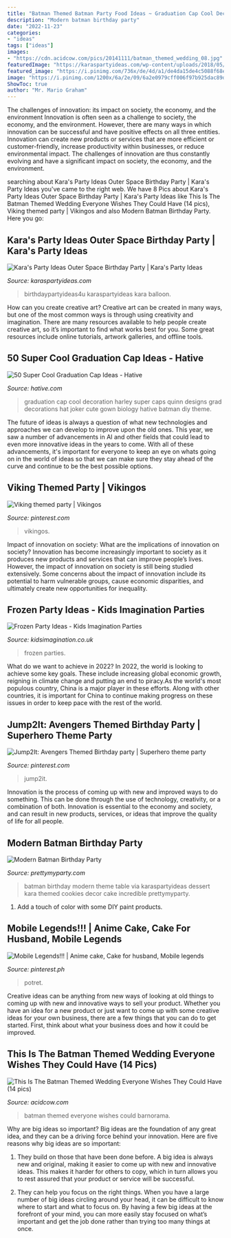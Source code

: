 ```yaml
---
title: "Batman Themed Batman Party Food Ideas ~ Graduation Cap Cool Decoration Harley Super Caps Quinn Designs Grad Decorations Hat Joker Cute Gown Biology Hative Batman Diy Theme"
description: "Modern batman birthday party"
date: "2022-11-23"
categories:
- "ideas"
tags: ["ideas"]
images:
- "https://cdn.acidcow.com/pics/20141111/batman_themed_wedding_08.jpg"
featuredImage: "https://karaspartyideas.com/wp-content/uploads/2018/05/Outer-Space-Birthday-Party-via-Karas-Party-Ideas-KarasPartyIdeas.com5_.jpg"
featured_image: "https://i.pinimg.com/736x/de/4d/a1/de4da15de4c5088f68eafa5913c15ef0--themed-birthday-parties-th-birthday.jpg"
image: "https://i.pinimg.com/1200x/6a/2e/09/6a2e0979cff006f97b925dac89d291ee.jpg"
ShowToc: true
author: "Mr. Mario Graham"
---
```



The challenges of innovation: its impact on society, the economy, and the environment
Innovation is often seen as a challenge to society, the economy, and the environment. However, there are many ways in which innovation can be successful and have positive effects on all three entities. Innovation can create new products or services that are more efficient or customer-friendly, increase productivity within businesses, or reduce environmental impact. The challenges of innovation are thus constantly evolving and have a significant impact on society, the economy, and the environment.

	

		
searching about Kara&#039;s Party Ideas Outer Space Birthday Party | Kara&#039;s Party Ideas you've came to the right web. We have 8 Pics about Kara&#039;s Party Ideas Outer Space Birthday Party | Kara&#039;s Party Ideas like This Is The Batman Themed Wedding Everyone Wishes They Could Have (14 pics), Viking themed party | Vikingos and also Modern Batman Birthday Party. Here you go:
		
    
## Kara&#039;s Party Ideas Outer Space Birthday Party | Kara&#039;s Party Ideas

<img loading=lazy src="https://karaspartyideas.com/wp-content/uploads/2018/05/Outer-Space-Birthday-Party-via-Karas-Party-Ideas-KarasPartyIdeas.com5_.jpg" onerror="this.onerror=null;this.src='https://tse3.mm.bing.net/th?id=OIP.NyNNs4Pzqsv9DcuhUyNKXQHaJ3&amp;pid=15.1';" alt="Kara&#039;s Party Ideas Outer Space Birthday Party | Kara&#039;s Party Ideas">

_Source: karaspartyideas.com_

>birthdaypartyideas4u karaspartyideas kara balloon. 

	

How can you create creative art?
Creative art can be created in many ways, but one of the most common ways is through using creativity and imagination. There are many resources available to help people create creative art, so it’s important to find what works best for you. Some great resources include online tutorials, artwork galleries, and offline tools.

    
## 50 Super Cool Graduation Cap Ideas - Hative

<img loading=lazy src="https://hative.com/wp-content/uploads/2016/04/graduation-caps/1-super-cool-graduation-cap-ideas.jpg" onerror="this.onerror=null;this.src='https://tse4.mm.bing.net/th?id=OIP.1M6Gw-IHli4_XN5WaXf1kQHaJ4&amp;pid=15.1';" alt="50 Super Cool Graduation Cap Ideas - Hative">

_Source: hative.com_

>graduation cap cool decoration harley super caps quinn designs grad decorations hat joker cute gown biology hative batman diy theme. 

	

The future of ideas is always a question of what new technologies and approaches we can develop to improve upon the old ones. This year, we saw a number of advancements in AI and other fields that could lead to even more innovative ideas in the years to come. With all of these advancements, it's important for everyone to keep an eye on whats going on in the world of ideas so that we can make sure they stay ahead of the curve and continue to be the best possible options.

    
## Viking Themed Party | Vikingos

<img loading=lazy src="https://i.pinimg.com/1200x/6a/2e/09/6a2e0979cff006f97b925dac89d291ee.jpg" onerror="this.onerror=null;this.src='https://tse3.mm.bing.net/th?id=OIP.KUZoHKFVEMIHtxYLPlN5JwHaMR&amp;pid=15.1';" alt="Viking themed party | Vikingos">

_Source: pinterest.com_

>vikingos. 

	

Impact of innovation on society: What are the implications of innovation on society?
Innovation has become increasingly important to society as it produces new products and services that can improve people’s lives. However, the impact of innovation on society is still being studied extensively. Some concerns about the impact of innovation include its potential to harm vulnerable groups, cause economic disparities, and ultimately create new opportunities for inequality.

    
## Frozen Party Ideas - Kids Imagination Parties

<img loading=lazy src="https://www.kidsimagination.co.uk/wp-content/uploads/2020/02/2020-01-12-13.26.10-1-scaled.jpg" onerror="this.onerror=null;this.src='https://tse3.mm.bing.net/th?id=OIP.qK_WgbtIH6Ligl75WsX7TgHaJ4&amp;pid=15.1';" alt="Frozen Party Ideas - Kids Imagination Parties">

_Source: kidsimagination.co.uk_

>frozen parties. 

	

What do we want to achieve in 2022?
In 2022, the world is looking to achieve some key goals. These include increasing global economic growth, reigning in climate change and putting an end to piracy.As the world's most populous country, China is a major player in these efforts. Along with other countries, it is important for China to continue making progress on these issues in order to keep pace with the rest of the world.

    
## Jump2It: Avengers Themed Birthday Party | Superhero Theme Party

<img loading=lazy src="https://i.pinimg.com/736x/de/4d/a1/de4da15de4c5088f68eafa5913c15ef0--themed-birthday-parties-th-birthday.jpg" onerror="this.onerror=null;this.src='https://tse3.mm.bing.net/th?id=OIP.wcs-rJb0egODzoRFMzEGDgHaJ3&amp;pid=15.1';" alt="Jump2It: Avengers Themed Birthday party | Superhero theme party">

_Source: pinterest.com_

>jump2it. 

	

Innovation is the process of coming up with new and improved ways to do something. This can be done through the use of technology, creativity, or a combination of both. Innovation is essential to the economy and society, and can result in new products, services, or ideas that improve the quality of life for all people.

    
## Modern Batman Birthday Party

<img loading=lazy src="https://www.prettymyparty.com/wp-content/uploads/2017/02/Batman-Birthday-Party.jpg" onerror="this.onerror=null;this.src='https://tse4.mm.bing.net/th?id=OIP.9t8ZTsQLk111JsQ5G3Kd-gHaJ4&amp;pid=15.1';" alt="Modern Batman Birthday Party">

_Source: prettymyparty.com_

>batman birthday modern theme table via karaspartyideas dessert kara themed cookies decor cake incredible prettymyparty. 

	

1. Add a touch of color with some DIY paint products.

    
## Mobile Legends!!! | Anime Cake, Cake For Husband, Mobile Legends

<img loading=lazy src="https://i.pinimg.com/736x/34/30/1b/34301b0f22737383a590c0d703423da6.jpg" onerror="this.onerror=null;this.src='https://tse1.mm.bing.net/th?id=OIP.f4RjVwozd10CpsDYUSk8AQHaJ3&amp;pid=15.1';" alt="Mobile Legends!!! | Anime cake, Cake for husband, Mobile legends">

_Source: pinterest.ph_

>potret. 

	

Creative ideas can be anything from new ways of looking at old things to coming up with new and innovative ways to sell your product. Whether you have an idea for a new product or just want to come up with some creative ideas for your own business, there are a few things that you can do to get started. First, think about what your business does and how it could be improved.

    
## This Is The Batman Themed Wedding Everyone Wishes They Could Have (14 Pics)

<img loading=lazy src="https://cdn.acidcow.com/pics/20141111/batman_themed_wedding_08.jpg" onerror="this.onerror=null;this.src='https://tse4.mm.bing.net/th?id=OIP.9qci6NmpGZec23yMDxZnDAHaLH&amp;pid=15.1';" alt="This Is The Batman Themed Wedding Everyone Wishes They Could Have (14 pics)">

_Source: acidcow.com_

>batman themed everyone wishes could barnorama. 

	

Why are big ideas so important?
Big ideas are the foundation of any great idea, and they can be a driving force behind your innovation. Here are five reasons why big ideas are so important:
1. They build on those that have been done before. A big idea is always new and original, making it easier to come up with new and innovative ideas. This makes it harder for others to copy, which in turn allows you to rest assured that your product or service will be successful.

2. They can help you focus on the right things. When you have a large number of big ideas circling around your head, it can be difficult to know where to start and what to focus on. By having a few big ideas at the forefront of your mind, you can more easily stay focused on what’s important and get the job done rather than trying too many things at once.

